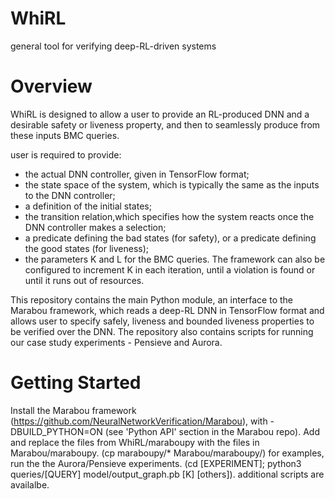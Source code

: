 # WhiRL

general tool for verifying deep-RL-driven systems

# Overview
WhiRL is designed to allow a user to provide an RL-produced DNN and a desirable safety or liveness property, and then to seamlessly
produce from these inputs BMC queries.

user is required to provide:

- the actual DNN controller, given in TensorFlow format;
- the state space of the system, which is typically the same as the inputs to the DNN controller;
- a definition of the initial states;
- the transition relation,which specifies how the system reacts once the DNN controller makes a selection;
- a predicate defining the bad states (for safety), or a predicate defining the good states (for liveness); 
- the parameters K and L for the BMC queries.
The framework can also be configured to increment K in each iteration, until a violation is found or until it runs out of resources.


This repository contains the main Python module, an interface to the Marabou framework, which reads a deep-RL DNN
in TensorFlow format and allows user to specify safely, liveness and bounded liveness properties to be verified over the DNN. The repository also contains scripts for running our case study
experiments - Pensieve and Aurora.

# Getting Started

Install the Marabou framework (https://github.com/NeuralNetworkVerification/Marabou), with -DBUILD_PYTHON=ON (see 'Python API' section in the Marabou repo).
Add and replace the files from WhiRL/maraboupy with the files in Marabou/maraboupy. (cp maraboupy/* Marabou/maraboupy/)
for examples, run the the Aurora/Pensieve experiments. (cd [EXPERIMENT]; python3 queries/[QUERY] model/output_graph.pb [K] [others]). 
additional scripts are availalbe.

